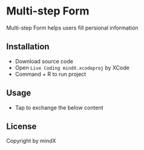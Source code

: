 # Multi-step Form

Multi-step Form helps users fill persional information

## Installation

 - Download source code
 - Open `Live Coding mindX.xcodeproj` by XCode
 - Command + R to run project

## Usage

 - Tap to exchange the below content

## License
Copyright by mindX
